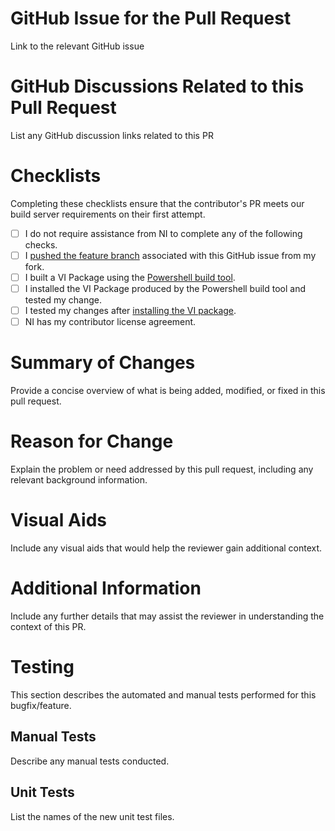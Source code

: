 # GitHub Issue for the Pull Request  
Link to the relevant GitHub issue

# GitHub Discussions Related to this Pull Request  
List any GitHub discussion links related to this PR

# Checklists

Completing these checklists ensure that the contributor's PR meets our build server requirements on their first attempt.

- [ ] I do not require assistance from NI to complete any of the following checks.
- [ ] I [pushed the feature branch](https://github.com/ni/labview-icon-editor/wiki/git#featurebranch) associated with this GitHub issue from my fork.
- [ ] I built a VI Package using the [Powershell build tool](https://github.com/ni/labview-icon-editor/wiki/automation#pwsh).
- [ ] I installed the VI Package produced by the Powershell build tool and tested my change.
- [ ] I tested my changes after [installing the VI package](https://github.com/ni/labview-icon-editor/wiki/test#localtesting).
- [ ] NI has my contributor license agreement.

# Summary of Changes

Provide a concise overview of what is being added, modified, or fixed in this pull request.

# Reason for Change

Explain the problem or need addressed by this pull request, including any relevant background information.

# Visual Aids

Include any visual aids that would help the reviewer gain additional context.

# Additional Information

Include any further details that may assist the reviewer in understanding the context of this PR.

# Testing

This section describes the automated and manual tests performed for this bugfix/feature.

## Manual Tests

Describe any manual tests conducted.

## Unit Tests

List the names of the new unit test files.

